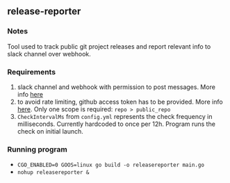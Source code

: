 ## release-reporter

### Notes
Tool used to track public git project releases and report relevant info to
slack channel over webhook.

### Requirements
1. slack channel and webhook with permission to post messages. More info [here](https://slack.com/intl/en-lt/help/articles/115005265063-Incoming-webhooks-for-Slack)
2. to avoid rate limiting, github access token has to be provided. More info
   [here](https://docs.github.com/en/github/authenticating-to-github/creating-a-personal-access-token). Only one scope is required: `repo > public_repo`
3. `CheckIntervalMs` from `config.yml` represents the check frequency in milliseconds. Currently
   hardcoded to once per 12h. Program runs the check on initial launch.

### Running program
- `CGO_ENABLED=0 GOOS=linux go build -o releasereporter main.go`
- `nohup releasereporter &`
